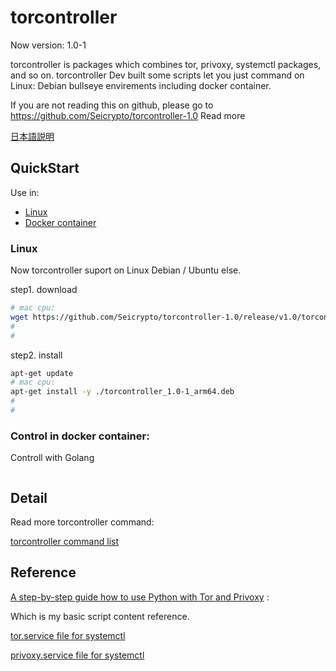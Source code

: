 # torcontroller

Now version: 1.0-1

torcontroller is packages which combines tor, privoxy, systemctl packages, and so on. torcontroller Dev built some scripts let you just command on Linux: Debian bullseye envirements including docker container.

If you are not reading this on github, please go to <https://github.com/Seicrypto/torcontroller-1.0>
Read more

[日本語説明](./READMEJP.md)

## QuickStart

Use in:
* [Linux](#linux)
* [Docker container](#control-in-docker-container)

### Linux

Now torcontroller suport on Linux Debian / Ubuntu else.

step1. download

```bash
# mac cpu:
wget https://github.com/Seicrypto/torcontroller-1.0/release/v1.0/torcontroller_1.0-1_arm64.deb
#
#
```

step2. install

```bash
apt-get update
# mac cpu:
apt-get install -y ./torcontroller_1.0-1_arm64.deb
#
#
```

### Control in docker container:

Controll with Golang

```golang

```

## Detail

Read more torcontroller command:

[torcontroller command list](./docs/commandList.md)

## Reference

[A step-by-step guide how to use Python with Tor and Privoxy](https://gist.github.com/DusanMadar/8d11026b7ce0bce6a67f7dd87b999f6b) :

Which is my basic script content reference.

[tor.service file for systemctl](https://gist.github.com/gtank/f6a8f99c70f682cd8d4acd6a4a9ee696)

[privoxy.service file for systemctl](https://alt.os.linux.mageia.narkive.com/D2i3xOYQ/privoxy-service-file-for-systemd)